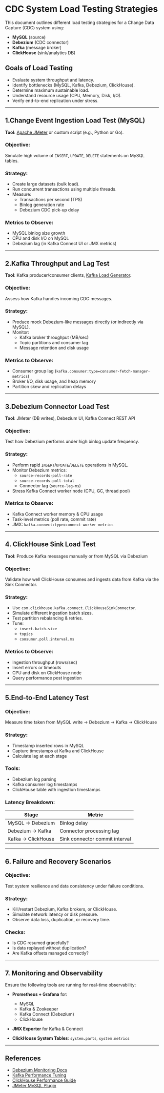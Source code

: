 # CDC System Load Testing Strategies

This document outlines different load testing strategies for a Change Data Capture (CDC) system using:
- **MySQL** (source)
- **Debezium** (CDC connector)
- **Kafka** (message broker)
- **ClickHouse** (sink/analytics DB)

## Goals of Load Testing

- Evaluate system throughput and latency.
- Identify bottlenecks (MySQL, Kafka, Debezium, ClickHouse).
- Determine maximum sustainable load.
- Understand resource usage (CPU, Memory, Disk, I/O).
- Verify end-to-end replication under stress.

---

## 1.**Change Event Ingestion Load Test (MySQL)**

**Tool:** [Apache JMeter](https://jmeter.apache.org/) or custom script (e.g., Python or Go).

### Objective:
Simulate high volume of `INSERT`, `UPDATE`, `DELETE` statements on MySQL tables.

### Strategy:
- Create large datasets (bulk load).
- Run concurrent transactions using multiple threads.
- Measure:
  - Transactions per second (TPS)
  - Binlog generation rate
  - Debezium CDC pick-up delay

### Metrics to Observe:
- MySQL binlog size growth
- CPU and disk I/O on MySQL
- Debezium lag (in Kafka Connect UI or JMX metrics)

---

## 2.**Kafka Throughput and Lag Test**

**Tool:** Kafka producer/consumer clients, [Kafka Load Generator](https://github.com/linkedin/kafka-tools).
### Objective:
Assess how Kafka handles incoming CDC messages.

### Strategy:
- Produce mock Debezium-like messages directly (or indirectly via MySQL).
- Monitor:
  - Kafka broker throughput (MB/sec)
  - Topic partitions and consumer lag
  - Message retention and disk usage

### Metrics to Observe:
- Consumer group lag (`kafka.consumer:type=consumer-fetch-manager-metrics`)
- Broker I/O, disk usage, and heap memory
- Partition skew and replication delays

---

## 3.**Debezium Connector Load Test**

**Tool:** JMeter (DB writes), Debezium UI, Kafka Connect REST API

### Objective:
Test how Debezium performs under high binlog update frequency.

### Strategy:
- Perform rapid `INSERT`/`UPDATE`/`DELETE` operations in MySQL.
- Monitor Debezium metrics:
  - `source-records-poll-rate`
  - `source-records-poll-total`
  - Connector lag (`source-lag-ms`)
- Stress Kafka Connect worker node (CPU, GC, thread pool)

### Metrics to Observe:
- Kafka Connect worker memory & CPU usage
- Task-level metrics (poll rate, commit rate)
- JMX: `kafka.connect:type=connect-worker-metrics`

---

## 4. **ClickHouse Sink Load Test**

**Tool:** Produce Kafka messages manually or from MySQL via Debezium

### Objective:
Validate how well ClickHouse consumes and ingests data from Kafka via the Sink Connector.

### Strategy:
- Use `com.clickhouse.kafka.connect.ClickHouseSinkConnector`.
- Simulate different ingestion batch sizes.
- Test partition rebalancing & retries.
- Tune:
  - `insert.batch.size`
  - `topics`
  - `consumer.poll.interval.ms`

### Metrics to Observe:
- Ingestion throughput (rows/sec)
- Insert errors or timeouts
- CPU and disk on ClickHouse node
- Query performance post ingestion

---

## 5.**End-to-End Latency Test**

### Objective:
Measure time taken from MySQL write → Debezium → Kafka → ClickHouse

### Strategy:
- Timestamp inserted rows in MySQL
- Capture timestamps at Kafka and ClickHouse
- Calculate lag at each stage

### Tools:
- Debezium log parsing
- Kafka consumer log timestamps
- ClickHouse table with ingestion timestamps

### Latency Breakdown:
| Stage            | Metric                         |
|------------------|--------------------------------|
| MySQL → Debezium | Binlog delay                   |
| Debezium → Kafka | Connector processing lag       |
| Kafka → ClickHouse | Sink connector commit interval |

---

## 6. **Failure and Recovery Scenarios**

### Objective:
Test system resilience and data consistency under failure conditions.

### Strategy:
- Kill/restart Debezium, Kafka brokers, or ClickHouse.
- Simulate network latency or disk pressure.
- Observe data loss, duplication, or recovery time.

### Checks:
- Is CDC resumed gracefully?
- Is data replayed without duplication?
- Are Kafka offsets managed correctly?

---

## 7. **Monitoring and Observability**

Ensure the following tools are running for real-time observability:

- **Prometheus + Grafana** for:
  - MySQL
  - Kafka & Zookeeper
  - Kafka Connect (Debezium)
  - ClickHouse

- **JMX Exporter** for Kafka & Connect
- **ClickHouse System Tables**: `system.parts`, `system.metrics`

---

## References

- [Debezium Monitoring Docs](https://debezium.io/documentation/reference/)
- [Kafka Performance Tuning](https://kafka.apache.org/documentation/#tuning)
- [ClickHouse Performance Guide](https://clickhouse.com/docs/en/operations/tips/)
- [JMeter MySQL Plugin](https://jmeter-plugins.org/wiki/JDBC-Request/)

